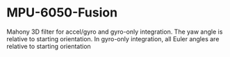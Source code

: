 # MPU-6050-Fusion
Mahony 3D filter for accel/gyro and gyro-only integration.
The yaw angle is relative to starting orientation. 
In gyro-only integration, all Euler angles are relative to starting orientation
